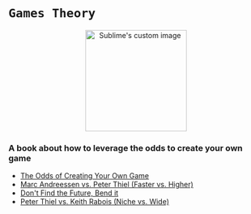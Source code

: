 
# `Games Theory`

<p align="center">
  <img width="200" height="200" src="https://i.imgur.com/Il5kkUs.png" alt="Sublime's custom image"/>
</p>

### A book about how to leverage the odds to create your own game

- [The Odds of Creating Your Own Game](https://allenleein.github.io/games/1930/01/01/avoid-competition.html)
- [Marc Andreessen vs. Peter Thiel (Faster vs. Higher)](https://allenleein.github.io/games/1930/01/02/narratives.html)
- [Don't Find the Future, Bend it](https://gamestheory.substack.com/subscribe?utm_source=menu&simple=true&next=https%3A%2F%2Fgamestheory.substack.com%2F)
- [Peter Thiel vs. Keith Rabois (Niche vs. Wide)](https://gamestheory.substack.com/subscribe?utm_source=menu&simple=true&next=https%3A%2F%2Fgamestheory.substack.com%2F)

